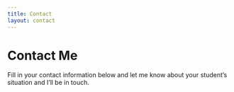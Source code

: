 ```yaml
---
title: Contact
layout: contact
---
```


# Contact Me

Fill in your contact information below and let me know about your student’s situation and I’ll be in touch.
